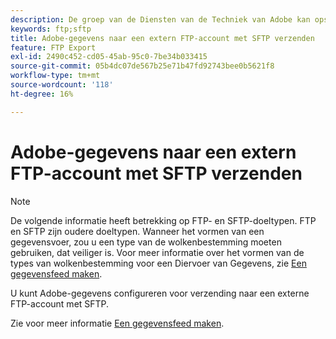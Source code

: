 ```yaml
---
description: De groep van de Diensten van de Techniek van Adobe kan opstelling een douaneproject om uw gegevens aan een externe rekening van FTP te richten gebruikend SFTP.
keywords: ftp;sftp
title: Adobe-gegevens naar een extern FTP-account met SFTP verzenden
feature: FTP Export
exl-id: 2490c452-cd05-45ab-95c0-7be34b033415
source-git-commit: 05b4dc07de567b25e71b47fd92743bee0b5621f8
workflow-type: tm+mt
source-wordcount: '118'
ht-degree: 16%

---
```


# Adobe-gegevens naar een extern FTP-account met SFTP verzenden

>[!NOTE]
>
>De volgende informatie heeft betrekking op FTP- en SFTP-doeltypen. FTP en SFTP zijn oudere doeltypen. Wanneer het vormen van een gegevensvoer, zou u een type van de wolkenbestemming moeten gebruiken, dat veiliger is. Voor meer informatie over het vormen van de types van wolkenbestemming voor een Diervoer van Gegevens, zie [Een gegevensfeed maken](/help/export/analytics-data-feed/create-feed.md).

U kunt Adobe-gegevens configureren voor verzending naar een externe FTP-account met SFTP.

Zie voor meer informatie [Een gegevensfeed maken](/help/export/analytics-data-feed/create-feed.md).
